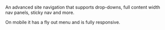 An advanced site navigation that supports drop-downs, full content width nav panels, sticky nav and more.

On mobile it has a fly out menu and is fully responsive. 

